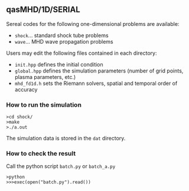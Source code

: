 ## qasMHD/1D/SERIAL
Sereal codes for the following one-dimensional problems are available:
- `shock`... standard shock tube problems
- `wave`... MHD wave propagation problems

Users may edit the following files contained in each directory:
- `init.hpp` defines the initial condition
- `global.hpp` defines the simulation parameters (number of grid points, plasma parameters, etc.)
- `mhd_fd1d.h` sets the Riemann solvers, spatial and temporal order of accuracy

### How to run the simulation
```
>cd shock/
>make
>./a.out
```

The simulation data is stored in the `dat` directory.

### How to check the result
Call the python script `batch.py` or `batch_a.py`
```
>python
>>>exec(open("batch.py").read())
```
